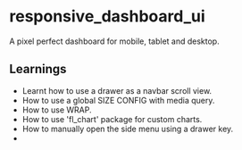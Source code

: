 # responsive_dashboard_ui

A pixel perfect dashboard for mobile, tablet and desktop.

## Learnings

- Learnt how to use a drawer as a navbar scroll view.
- How to use a global SIZE CONFIG with media query.
- How to use WRAP.
- How to use 'fl_chart' package for custom charts.
- How to manually open the side menu using a drawer key.
-
